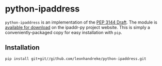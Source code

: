 # python-ipaddress

`python-ipaddress` is an implementation of the [PEP 3144 Draft](http://www.python.org/dev/peps/pep-3144/). The module is [available for download](http://ipaddr-py.googlecode.com/git/branches/3144/ipaddress.py) on the ipaddr-py project website. This is simply a conveniently-packaged copy for easy installation with `pip`.

## Installation

`pip install git+git//github.com/leonhandreke/python-ipaddress.git`
